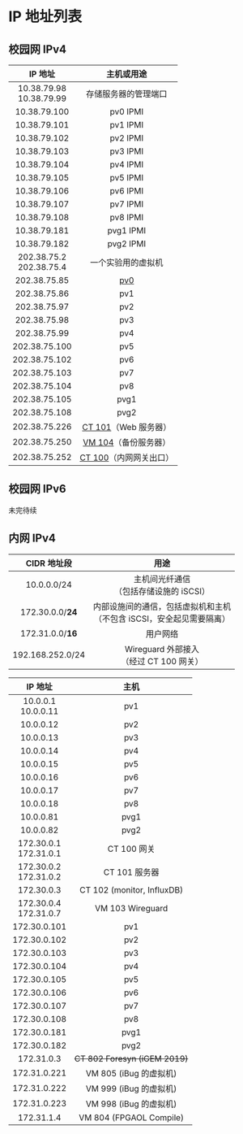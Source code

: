 # IP 地址列表

## 校园网 IPv4

| IP 地址 | 主机或用途 |
| :-----: | :--------: |
| 10.38.79.98<br>10.38.79.99 | 存储服务器的管理端口 |
| 10.38.79.100 | pv0 IPMI |
| 10.38.79.101 | pv1 IPMI |
| 10.38.79.102 | pv2 IPMI |
| 10.38.79.103 | pv3 IPMI |
| 10.38.79.104 | pv4 IPMI |
| 10.38.79.105 | pv5 IPMI |
| 10.38.79.106 | pv6 IPMI |
| 10.38.79.107 | pv7 IPMI |
| 10.38.79.108 | pv8 IPMI |
| 10.38.79.181 | pvg1 IPMI |
| 10.38.79.182 | pvg2 IPMI |
| 202.38.75.2<br>202.38.75.4 | 一个实验用的虚拟机 |
| 202.38.75.85 | [pv0](../history/gen1.md#follow-ups) |
| 202.38.75.86 | pv1 |
| 202.38.75.97 | pv2 |
| 202.38.75.98 | pv3 |
| 202.38.75.99 | pv4 |
| 202.38.75.100 | pv5 |
| 202.38.75.102 | pv6 |
| 202.38.75.103 | pv7 |
| 202.38.75.104 | pv8 |
| 202.38.75.105 | pvg1 |
| 202.38.75.108 | pvg2 |
| 202.38.75.226 | [CT 101](../servers/ct101.md)（Web 服务器） |
| 202.38.75.250 | [VM 104](../servers/vm104.md)（备份服务器） |
| 202.38.75.252 | [CT 100](../servers/ct100.md)（内网网关出口） |

## 校园网 IPv6

未完待续

## 内网 IPv4

| CIDR 地址段 | 用途 |
| :---------: | :--: |
| 10.0.0.0/24 | 主机间光纤通信<br>（包括存储设施的 iSCSI） |
| 172.30.0.0/**24** | 内部设施间的通信，包括虚拟机和主机<br>（不包含 iSCSI，安全起见需要隔离） |
| 172.31.0.0/**16** | 用户网络 |
| 192.168.252.0/24 | Wireguard 外部接入<br>（经过 CT 100 网关） |

| IP 地址 | 主机 |
| :-----: | :--: |
| 10.0.0.1<br>10.0.0.11 | pv1 |
| 10.0.0.12 | pv2 |
| 10.0.0.13 | pv3 |
| 10.0.0.14 | pv4 |
| 10.0.0.15 | pv5 |
| 10.0.0.16 | pv6 |
| 10.0.0.17 | pv7 |
| 10.0.0.18 | pv8 |
| 10.0.0.81 | pvg1 |
| 10.0.0.82 | pvg2 |
| 172.30.0.1<br>172.31.0.1 | CT 100 网关 |
| 172.30.0.2<br>172.31.0.2 | CT 101 服务器 |
| 172.30.0.3 | CT 102 (monitor, InfluxDB) |
| 172.30.0.4<br>172.31.0.7 | VM 103 Wireguard |
| 172.30.0.101 | pv1 |
| 172.30.0.102 | pv2 |
| 172.30.0.103 | pv3 |
| 172.30.0.104 | pv4 |
| 172.30.0.105 | pv5 |
| 172.30.0.106 | pv6 |
| 172.30.0.107 | pv7 |
| 172.30.0.108 | pv8 |
| 172.30.0.181 | pvg1 |
| 172.30.0.182 | pvg2 |
| 172.31.0.3 | <s>CT 802 Foresyn (iGEM 2019)</s><br> |
| 172.31.0.221 | VM 805 (iBug 的虚拟机) |
| 172.31.0.222 | VM 999 (iBug 的虚拟机) |
| 172.31.0.223 | VM 998 (iBug 的虚拟机) |
| 172.31.1.4 | VM 804 (FPGAOL Compile) |
